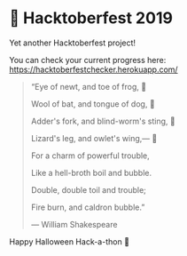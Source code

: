# 🎃 Hacktoberfest 2019
Yet another Hacktoberfest project! 

You can check your current progress here: 
https://hacktoberfestchecker.herokuapp.com/

>“Eye of newt, and toe of frog, 🐸
>
>Wool of bat, and tongue of dog, 🦇
>
>Adder's fork, and blind-worm's sting, 🐍
>
>Lizard's leg, and owlet's wing,— 🦎
>
>For a charm of powerful trouble,
>
>Like a hell-broth boil and bubble.
>
>Double, double toil and trouble;
>
>Fire burn, and caldron bubble.”
>
>― William Shakespeare

Happy Halloween Hack-a-thon 👻
